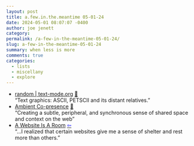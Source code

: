 ```yaml
---
layout: post
title: a.few.in.the.meantime 05-01-24
date: 2024-05-01 08:07:07 -0400
author: joe jenett
category: 
permalink: /a-few-in-the-meantime-05-01-24/
slug: a-few-in-the-meantime-05-01-24
summary: when less is more
comments: true
categories:
  - lists
  - miscellany
  - explore
---
```

<ul class="links">
	<li><a title="text-mode.org" href="https://text-mode.org/?page_id=510">random | text-mode.org</a> <a href="https://pinboard.in/u:arnicas">📌</a><br>“Text graphics: ASCII, PETSCII and its distant relatives.”</li>
	<li><a title="Maggie Appleton" href="https://maggieappleton.com/ambient-copresence">Ambient Co-presence</a> <a href="https://pinboard.in/u:cogdog">📌</a><br>“Creating a subtle, peripheral, and synchronous sense of shared space and context on the web”</li>
	<li><a title="A Website Is A Room" href="https://a-website-is-a-room.net/">A Website Is A Room</a>  <a title="source" href="https://dwt-archives.joejenett.com/06-09-21/"><span style="color:blue;">&#8678;</span></a><br>“...I realized that certain websites give me a sense of shelter and rest more than others.” </li>
</ul>
<a href="https://brid.gy/publish/mastodon"></a>